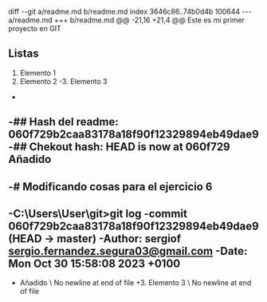 diff --git a/readme.md b/readme.md
index 3646c86..74b0d4b 100644
--- a/readme.md
+++ b/readme.md
@@ -21,16 +21,4 @@ Este es mi primer proyecto en GIT
 ## Listas
 1. Elemento 1
 2. Elemento 2
-3. Elemento 3
-
-## Hash del readme:     060f729b2caa83178a18f90f12329894eb49dae9
-## Chekout hash:        HEAD is now at 060f729 Añadido
-
-# Modificando cosas para el ejercicio 6
-
-C:\Users\User\git>git log
-commit 060f729b2caa83178a18f90f12329894eb49dae9 (HEAD -> master)
-Author: sergiof <sergio.fernandez.segura03@gmail.com>
-Date:   Mon Oct 30 15:58:08 2023 +0100
-
-    Añadido
\ No newline at end of file
+3. Elemento 3
\ No newline at end of file

